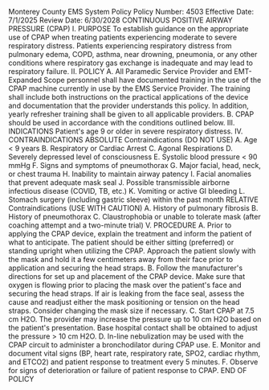 Monterey County EMS System Policy
Policy Number: 4503
Effective Date: 7/1/2025
Review Date: 6/30/2028
CONTINUOUS POSITIVE AIRWAY PRESSURE (CPAP)
I. PURPOSE
To establish guidance on the appropriate use of CPAP when treating patients experiencing
moderate to severe respiratory distress. Patients experiencing respiratory distress from
pulmonary edema, COPD, asthma, near drowning, pneumonia, or any other conditions where
respiratory gas exchange is inadequate and may lead to respiratory failure.
II. POLICY
A. All Paramedic Service Provider and EMT-Expanded Scope personnel shall have
documented training in the use of the CPAP machine currently in use by the EMS
Service Provider. The training shall include both instructions on the practical
applications of the device and documentation that the provider understands this policy. In
addition, yearly refresher training shall be given to all applicable providers.
B. CPAP should be used in accordance with the conditions outlined below.
III. INDICATIONS
Patient's age 9 or older in severe respiratory distress.
IV. CONTRAINDICATIONS
ABSOLUTE Contraindications (DO NOT USE)
A. Age < 9 years
B. Respiratory or Cardiac Arrest
C. Agonal Respirations
D. Severely depressed level of consciousness
E. Systolic blood pressure < 90 mmHg
F. Signs and symptoms of pneumothorax
G. Major facial, head, neck, or chest trauma
H. Inability to maintain airway patency
I. Facial anomalies that prevent adequate mask seal
J. Possible transmissible airborne infectious disease (COVID, TB, etc.)
K. Vomiting or active GI bleeding
L. Stomach surgery (including gastric sleeve) within the past month
RELATIVE Contraindications (USE WITH CAUTION)
A. History of pulmonary fibrosis
B. History of pneumothorax
C. Claustrophobia or unable to tolerate mask (after coaching attempt and a two-minute trial)
V. PROCEDURE
A. Prior to applying the CPAP device, explain the treatment and inform the patient of what
to anticipate. The patient should be either sitting (preferred) or standing upright when
utilizing the CPAP. Approach the patient slowly with the mask and hold it a few
centimeters away from their face prior to application and securing the head straps.
B. Follow the manufacturer's directions for set up and placement of the CPAP device.
Make sure that oxygen is flowing prior to placing the mask over the patient's face and
securing the head straps. If air is leaking from the face seal, assess the cause and readjust
either the mask positioning or tension on the head straps. Consider changing the mask
size if necessary.
C. Start CPAP at 7.5 cm H2O. The provider may increase the pressure up to 10 cm H2O
based on the patient's presentation. Base hospital contact shall be obtained to adjust the
pressure > 10 cm H2O.
D. In-line nebulization may be used with the CPAP circuit to administer a bronchodilator
during CPAP use.
E. Monitor and document vital signs (BP, heart rate, respiratory rate, SPO2, cardiac rhythm,
and ETCO2) and patient response to treatment every 5 minutes.
F. Observe for signs of deterioration or failure of patient response to CPAP.
END OF POLICY

